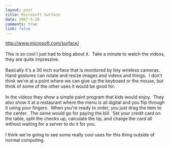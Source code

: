 ```yaml
--- 
layout: post
title: Microsoft Surface
date: 2007-5-30
comments: true
link: false
---
```

<a href="http://www.microsoft.com/surface/">http://www.microsoft.com/surface/</a><br><br>This is so cool I just had to blog about it.&nbsp; Take a minute to watch the videos, they are quite impressive.<br><br>Basically it's a 30 inch surface that is monitored by tiny wireless cameras.&nbsp; Hand gestures can rotate and resize images and videos and things.&nbsp; I don't think we're at a point where we can give up the keyboard or the mouse, but think of some of the other uses it would be good for.<br><br>In the videos they show a simple paint program that kids would enjoy.&nbsp; They also show it at a restaurant where the menu is all digital and you flip through it using your fingers.&nbsp; When you're ready to order, you just drag the item to the center.&nbsp; The same would go for paying the bill.&nbsp; Set your credit card on the table, split the checks up, calculate the tip, and charge the card all without waiting for a server to do it for you.<br><br>I think we're going to see some really cool uses for this thing outside of normal computing.<br><p></p>
